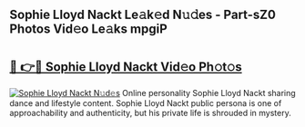 ## Sophie Lloyd Nackt Le𝚊k𝚎d N𝚞𝚍es - Part-sZ0 Photos Vid𝚎o Le𝚊ks mpgiP

# <h2><a href="http://fb44os.evod.top/?m=Sophie+Lloyd+Nackt">🔗 👉🔴 Sophie Lloyd Nackt Vid𝚎o Ph𝚘t𝚘s</a></h2>

[![Sophie Lloyd Nackt N𝚞d𝚎s](https://i.imgur.com/8V9OHl7.gif)](http://fb44os.evod.top/?m=Sophie+Lloyd+Nackt)
Online personality Sophie Lloyd Nackt sharing dance and lifestyle content. Sophie Lloyd Nackt public persona is one of approachability and authenticity, but his private life is shrouded in mystery. 
